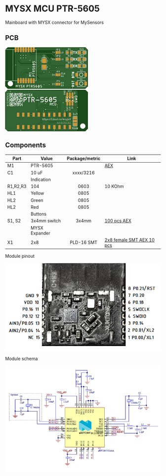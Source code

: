 # MYSX MCU PTR-5605

Mainboard with MYSX connector for MySensors 

## PCB
![TOP](images/pcb_rev0_top.png) ![Bottom](images/pcb_rev0_bottom.png)

## Components

|Part|Value|Package/metric|Link|
|----|----|:----:|----|
M1|PTR-5605||[AEX](https://l.kool.ru/h212x) 
C1|10 uF|xxxx/3216||
||Indication||
R1,R2,R3|104|0603|10 KOhm
HL1|Yellow|0805||
HL2|Green|0805||
HL2|Red|0805||
||Buttons
S1, S2|3x4mm switch|3x4mm|[100 pcs AEX](https://l.kool.ru/9b1x3)| 
||MYSX Expander
X1   |2x8                 |PLD-16 SMT|[2x8 female SMT AEX 10 pcs](https://l.kool.ru/v67cs) 


Module pinout 

![Pinout](images/module_pinout.png)

Module schema

![schema](images/module_schema.png)



